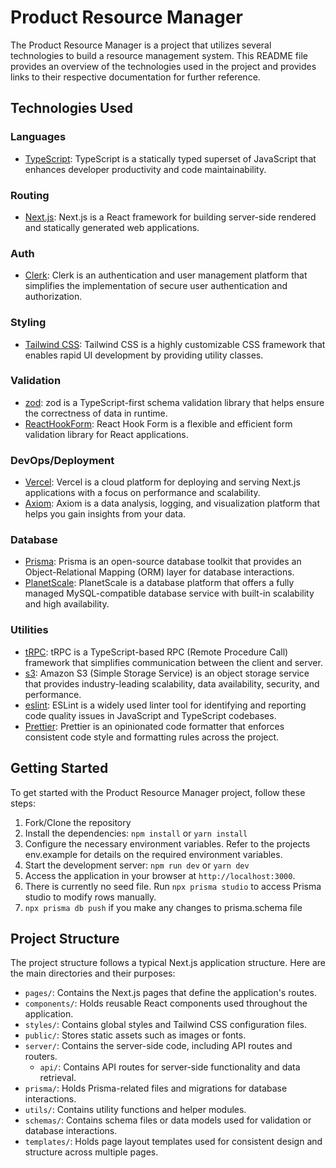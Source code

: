 # Product Resource Manager

The Product Resource Manager is a project that utilizes several technologies to build a resource management system. This README file provides an overview of the technologies used in the project and provides links to their respective documentation for further reference.

## Technologies Used

### Languages

- [TypeScript](https://www.typescriptlang.org/docs/): TypeScript is a statically typed superset of JavaScript that enhances developer productivity and code maintainability.

### Routing

- [Next.js](https://nextjs.org): Next.js is a React framework for building server-side rendered and statically generated web applications.

### Auth

- [Clerk](https://clerk.com/docs/): Clerk is an authentication and user management platform that simplifies the implementation of secure user authentication and authorization.

### Styling

- [Tailwind CSS](https://tailwindcss.com): Tailwind CSS is a highly customizable CSS framework that enables rapid UI development by providing utility classes.

### Validation

- [zod](https://zod.dev): zod is a TypeScript-first schema validation library that helps ensure the correctness of data in runtime.
- [ReactHookForm](https://react-hook-form.com/): React Hook Form is a flexible and efficient form validation library for React applications.

### DevOps/Deployment

- [Vercel](https://vercel.com/): Vercel is a cloud platform for deploying and serving Next.js applications with a focus on performance and scalability.
- [Axiom](https://app.axiom.co/): Axiom is a data analysis, logging, and visualization platform that helps you gain insights from your data.

### Database

- [Prisma](https://prisma.io): Prisma is an open-source database toolkit that provides an Object-Relational Mapping (ORM) layer for database interactions.
- [PlanetScale](https://app.planetscale.com/): PlanetScale is a database platform that offers a fully managed MySQL-compatible database service with built-in scalability and high availability.

### Utilities

- [tRPC](https://trpc.io): tRPC is a TypeScript-based RPC (Remote Procedure Call) framework that simplifies communication between the client and server.
- [s3](https://docs.aws.amazon.com/): Amazon S3 (Simple Storage Service) is an object storage service that provides industry-leading scalability, data availability, security, and performance.
- [eslint](https://eslint.org/): ESLint is a widely used linter tool for identifying and reporting code quality issues in JavaScript and TypeScript codebases.
- [Prettier](https://prettier.io/docs/en/configuration.html): Prettier is an opinionated code formatter that enforces consistent code style and formatting rules across the project.

## Getting Started

To get started with the Product Resource Manager project, follow these steps:

1. Fork/Clone the repository
2. Install the dependencies: `npm install` or `yarn install`
3. Configure the necessary environment variables. Refer to the projects env.example for details on the required environment variables.
4. Start the development server: `npm run dev` or `yarn dev`
5. Access the application in your browser at `http://localhost:3000`.
6. There is currently no seed file. Run `npx prisma studio` to access Prisma studio to modify rows manually.
7. `npx prisma db push` if you make any changes to prisma.schema file

## Project Structure

The project structure follows a typical Next.js application structure. Here are the main directories and their purposes:

- `pages/`: Contains the Next.js pages that define the application's routes.
- `components/`: Holds reusable React components used throughout the application.
- `styles/`: Contains global styles and Tailwind CSS configuration files.
- `public/`: Stores static assets such as images or fonts.
- `server/`: Contains the server-side code, including API routes and routers.
  - `api/`: Contains API routes for server-side functionality and data retrieval.
- `prisma/`: Holds Prisma-related files and migrations for database interactions.
- `utils/`: Contains utility functions and helper modules.
- `schemas/`: Contains schema files or data models used for validation or database interactions.
- `templates/`: Holds page layout templates used for consistent design and structure across multiple pages.
